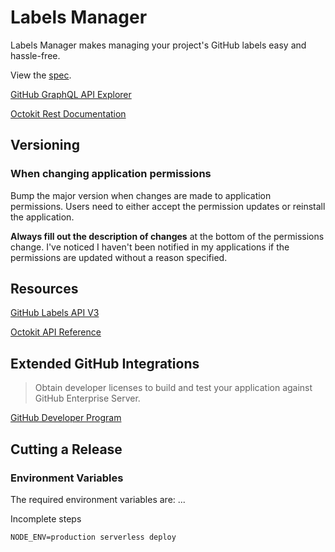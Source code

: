 # Labels Manager

Labels Manager makes managing your project's GitHub labels easy and hassle-free.

View the [spec](spec.md).

[GitHub GraphQL API Explorer](https://developer.github.com/v4/explorer/)

[Octokit Rest Documentation](https://octokit.github.io/rest.js/)

## Versioning

### When changing application permissions

Bump the major version when changes are made to application permissions. Users
need to either accept the permission updates or reinstall the application.

**Always fill out the description of changes** at the bottom of the permissions
change. I've noticed I haven't been notified in my applications if the
permissions are updated without a reason specified.

## Resources

[GitHub Labels API V3](https://developer.github.com/v3/issues/labels/#update-a-label)

[Octokit API Reference](https://octokit.github.io/rest.js/)

## Extended GitHub Integrations

> Obtain developer licenses to build and test your application against GitHub
> Enterprise Server.

[GitHub Developer Program](https://developer.github.com/program/)

## Cutting a Release

### Environment Variables

The required environment variables are: ...

Incomplete steps

`NODE_ENV=production serverless deploy`
